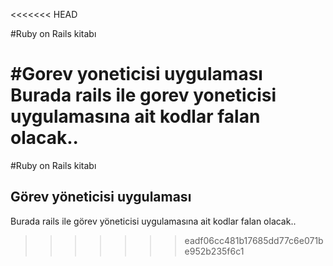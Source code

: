 <<<<<<< HEAD

#Ruby on Rails kitabı

#Gorev yoneticisi uygulaması
Burada rails ile gorev yoneticisi uygulamasına ait kodlar falan olacak..
=======
#Ruby on Rails kitabı
## Görev yöneticisi uygulaması

Burada rails ile görev yöneticisi uygulamasına ait kodlar falan olacak..
>>>>>>> eadf06cc481b17685dd77c6e071be952b235f6c1
